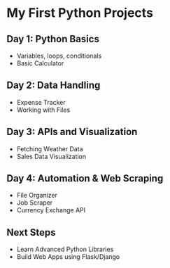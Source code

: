 # My First Python Projects

## Day 1: Python Basics
- Variables, loops, conditionals
- Basic Calculator

## Day 2: Data Handling
- Expense Tracker
- Working with Files

## Day 3: APIs and Visualization
- Fetching Weather Data
- Sales Data Visualization

## Day 4: Automation & Web Scraping
- File Organizer
- Job Scraper
- Currency Exchange API

## Next Steps
- Learn Advanced Python Libraries
- Build Web Apps using Flask/Django
